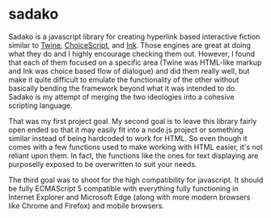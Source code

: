 # sadako

Sadako is a javascript library for creating hyperlink based interactive fiction similar to [Twine](https://twinery.org/), [ChoiceScript](https://www.choiceofgames.com/), and [Ink](https://www.inklestudios.com/ink/). Those engines are great at doing what they do and I highly encourage checking them out. However, I found that each of them focused on a specific area (Twine was HTML-like markup and Ink was choice based flow of dialogue) and did them really well, but make it quite difficult to emulate the functionality of the other without basically bending the framework beyond what it was intended to do. Sadako is my attempt of merging the two ideologies into a cohesive scripting language.

That was my first project goal. My second goal is to leave this library fairly open ended so that it may easily fit into a node.js project or something similar instead of being hardcoded to work for HTML. So even though it comes with a few functions used to make working with HTML easier, it's not reliant upon them. In fact, the functions like the ones for text displaying are purposelly exposed to be overwritten to suit your needs.

The third goal was to shoot for the high compatibility for javascript. It should be fully ECMAScript 5 compatible with everything fully functioning in Internet Explorer and Microsoft Edge (along with more modern browsers like Chrome and Firefox) and mobile browsers. 
